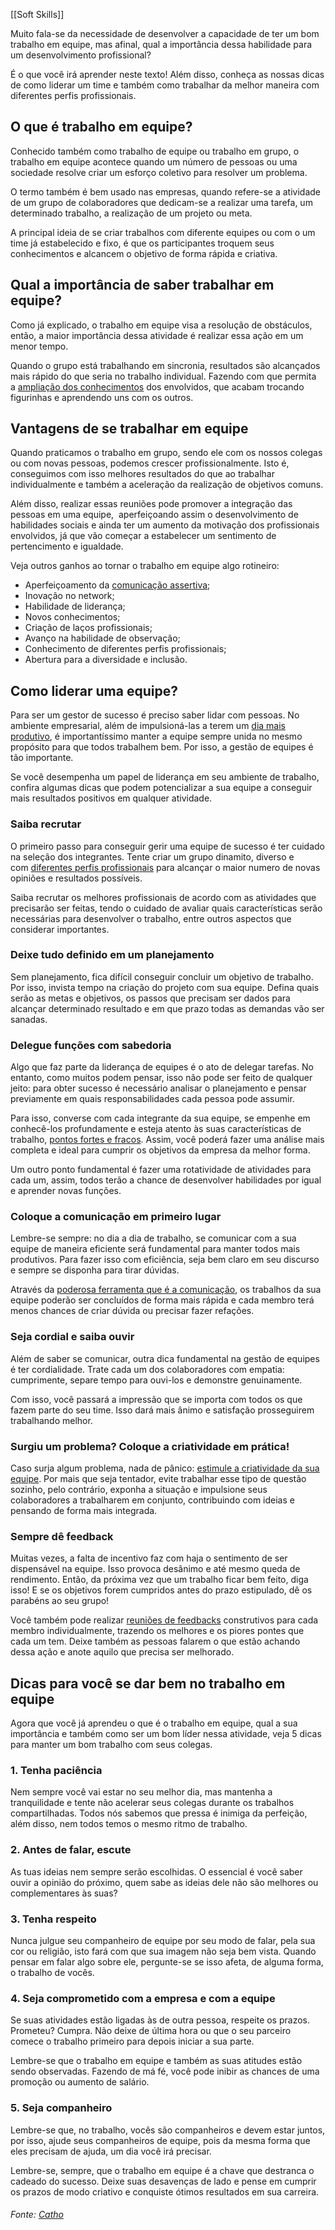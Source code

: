 [[Soft Skills]]

Muito fala-se da necessidade de desenvolver a capacidade de ter um bom trabalho em equipe, mas afinal, qual a importância dessa habilidade para um desenvolvimento profissional?

É o que você irá aprender neste texto! Além disso, conheça as nossas dicas de como liderar um time e também como trabalhar da melhor maneira com diferentes perfis profissionais.

## O que é trabalho em equipe?

Conhecido também como trabalho de equipe ou trabalho em grupo, o trabalho em equipe acontece quando um número de pessoas ou uma sociedade resolve criar um esforço coletivo para resolver um problema.

O termo também é bem usado nas empresas, quando refere-se a atividade de um grupo de colaboradores que dedicam-se a realizar uma tarefa, um determinado trabalho, a realização de um projeto ou meta.

A principal ideia de se criar trabalhos com diferente equipes ou com o um time já estabelecido e fixo, é que os participantes troquem seus conhecimentos e alcancem o objetivo de forma rápida e criativa.

## Qual a importância de saber trabalhar em equipe?

Como já explicado, o trabalho em equipe visa a resolução de obstáculos, então, a maior importância dessa atividade é realizar essa ação em um menor tempo.

Quando o grupo está trabalhando em sincronia, resultados são alcançados mais rápido do que seria no trabalho individual. Fazendo com que permita a [ampliação dos conhecimentos](https://www.catho.com.br/carreira-sucesso/carreira/profissoes-2/grandes-areas-do-conhecimento-conheca-e-defina-sua-carreira/) dos envolvidos, que acabam trocando figurinhas e aprendendo uns com os outros.

## Vantagens de se trabalhar em equipe

Quando praticamos o trabalho em grupo, sendo ele com os nossos colegas ou com novas pessoas, podemos crescer profissionalmente. Isto é, conseguimos com isso melhores resultados do que ao trabalhar individualmente e também a aceleração da realização de objetivos comuns.

Além disso, realizar essas reuniões pode promover a integração das pessoas em uma equipe,  aperfeiçoando assim o desenvolvimento de habilidades sociais e ainda ter um aumento da motivação dos profissionais envolvidos, já que vão começar a estabelecer um sentimento de pertencimento e igualdade.

Veja outros ganhos ao tornar o trabalho em equipe algo rotineiro:

-   Aperfeiçoamento da [comunicação assertiva](https://www.catho.com.br/carreira-sucesso/dicas/6-dicas-de-como-desenvolver-a-comunicacao-assertiva/);
-   Inovação no network;
-   Habilidade de liderança;
-   Novos conhecimentos;
-   Criação de laços profissionais;
-   Avanço na habilidade de observação;
-   Conhecimento de diferentes perfis profissionais;
-   Abertura para a diversidade e inclusão.


## Como liderar uma equipe?

Para ser um gestor de sucesso é preciso saber lidar com pessoas. No ambiente empresarial, além de impulsioná-las a terem um [dia mais produtivo](https://www.catho.com.br/carreira-sucesso/dicas/maneiras-de-gerenciar-a-energia-e-ter-um-dia-de-trabalho-mais-produtivo/), é importantíssimo manter a equipe sempre unida no mesmo propósito para que todos trabalhem bem. Por isso, a gestão de equipes é tão importante.

Se você desempenha um papel de liderança em seu ambiente de trabalho, confira algumas dicas que podem potencializar a sua equipe a conseguir mais resultados positivos em qualquer atividade.

### **Saiba recrutar**

O primeiro passo para conseguir gerir uma equipe de sucesso é ter cuidado na seleção dos integrantes. Tente criar um grupo dinamito, diverso e com [diferentes perfis profissionais](https://www.catho.com.br/carreira-sucesso/carreira/perfil-profissional/) para alcançar o maior numero de novas opiniões e resultados possíveis.

Saiba recrutar os melhores profissionais de acordo com as atividades que precisarão ser feitas, tendo o cuidado de avaliar quais características serão necessárias para desenvolver o trabalho, entre outros aspectos que considerar importantes.

### **Deixe tudo definido em um planejamento**

Sem planejamento, fica difícil conseguir concluir um objetivo de trabalho. Por isso, invista tempo na criação do projeto com sua equipe. Defina quais serão as metas e objetivos, os passos que precisam ser dados para alcançar determinado resultado e em que prazo todas as demandas vão ser sanadas.

### **Delegue funções com sabedoria**

Algo que faz parte da liderança de equipes é o ato de delegar tarefas. No entanto, como muitos podem pensar, isso não pode ser feito de qualquer jeito: para obter sucesso é necessário analisar o planejamento e pensar previamente em quais responsabilidades cada pessoa pode assumir.

Para isso, converse com cada integrante da sua equipe, se empenhe em conhecê-los profundamente e esteja atento às suas características de trabalho, [pontos fortes e fracos](https://www.catho.com.br/carreira-sucesso/dicas/como-identificar-seus-pontos-fortes/). Assim, você poderá fazer uma análise mais completa e ideal para cumprir os objetivos da empresa da melhor forma.

Um outro ponto fundamental é fazer uma rotatividade de atividades para cada um, assim, todos terão a chance de desenvolver habilidades por igual e aprender novas funções.

### **Coloque a comunicação em primeiro lugar**

Lembre-se sempre: no dia a dia de trabalho, se comunicar com a sua equipe de maneira eficiente será fundamental para manter todos mais produtivos. Para fazer isso com eficiência, seja bem claro em seu discurso e sempre se disponha para tirar dúvidas.

Através da [poderosa ferramenta que é a comunicação](https://www.catho.com.br/carreira-sucesso/dicas/10-dicas-para-melhorar-sua-habilidade-de-comunicacao/), os trabalhos da sua equipe poderão ser concluídos de forma mais rápida e cada membro terá menos chances de criar dúvida ou precisar fazer refações.

### **Seja cordial e saiba ouvir**

Além de saber se comunicar, outra dica fundamental na gestão de equipes é ter cordialidade. Trate cada um dos colaboradores com empatia: cumprimente, separe tempo para ouvi-los e demonstre genuinamente.

Com isso, você passará a impressão que se importa com todos os que fazem parte do seu time. Isso dará mais ânimo e satisfação prosseguirem trabalhando melhor.

### **Surgiu um problema? Coloque a criatividade em prática!**

Caso surja algum problema, nada de pânico: [estimule a criatividade da sua equipe](https://www.catho.com.br/carreira-sucesso/dicas/como-estimular-a-sua-criatividade-no-trabalho/). Por mais que seja tentador, evite trabalhar esse tipo de questão sozinho, pelo contrário, exponha a situação e impulsione seus colaboradores a trabalharem em conjunto, contribuindo com ideias e pensando de forma mais integrada.

### **Sempre dê feedback**

Muitas vezes, a falta de incentivo faz com haja o sentimento de ser dispensável na equipe. Isso provoca desânimo e até mesmo queda de rendimento. Então, da próxima vez que um trabalho ficar bem feito, diga isso! E se os objetivos forem cumpridos antes do prazo estipulado, dê os parabéns ao seu grupo!

Você também pode realizar [reuniões de feedbacks](https://www.catho.com.br/carreira-sucesso/dicas/feedback-de-desempenho-saiba-como-aplicar-e-receber/) construtivos para cada membro individualmente, trazendo os melhores e os piores pontes que cada um tem. Deixe também as pessoas falarem o que estão achando dessa ação e anote aquilo que precisa ser melhorado.

## Dicas para você se dar bem no trabalho em equipe

Agora que você já aprendeu o que é o trabalho em equipe, qual a sua importância e também como ser um bom líder nessa atividade, veja 5 dicas para manter um bom trabalho com seus colegas.

### 1. Tenha paciência

Nem sempre você vai estar no seu melhor dia, mas mantenha a tranquilidade e tente não acelerar seus colegas durante os trabalhos compartilhadas. Todos nós sabemos que pressa é inimiga da perfeição, além disso, nem todos temos o mesmo ritmo de trabalho.

### 2. Antes de falar, escute

As tuas ideias nem sempre serão escolhidas. O essencial é você saber ouvir a opinião do próximo, quem sabe as ideias dele não são melhores ou complementares às suas?

### 3. Tenha respeito

Nunca julgue seu companheiro de equipe por seu modo de falar, pela sua cor ou religião, isto fará com que sua imagem não seja bem vista. Quando pensar em falar algo sobre ele, pergunte-se se isso afeta, de alguma forma, o trabalho de vocês.

### 4. Seja comprometido com a empresa e com a equipe

Se suas atividades estão ligadas às de outra pessoa, respeite os prazos. Prometeu? Cumpra. Não deixe de última hora ou que o seu parceiro comece o trabalho primeiro para depois iniciar a sua parte.

Lembre-se que o trabalho em equipe e também as suas atitudes estão sendo observadas. Fazendo de má fé, você pode inibir as chances de uma promoção ou aumento de salário.

### 5. Seja companheiro

Lembre-se que, no trabalho, vocês são companheiros e devem estar juntos, por isso, ajude seus companheiros de equipe, pois da mesma forma que eles precisam de ajuda, um dia você irá precisar.

Lembre-se, sempre, que o trabalho em equipe é a chave que destranca o cadeado do sucesso. Deixe suas desavenças de lado e pense em cumprir os prazos de modo criativo e conquiste ótimos resultados em sua carreira.


###### Fonte: [Catho](https://www.catho.com.br/carreira-sucesso/carreira/dicas-emprego/5-dicas-para-melhorar-o-trabalho-em-equipe/)
